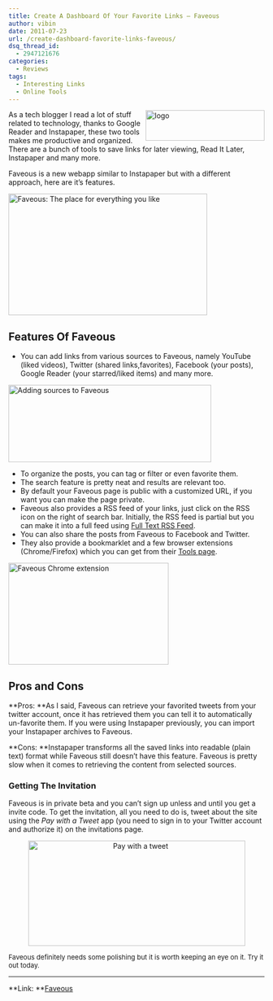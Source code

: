 ```yaml
---
title: Create A Dashboard Of Your Favorite Links – Faveous
author: vibin
date: 2011-07-23
url: /create-dashboard-favorite-links-faveous/
dsq_thread_id:
  - 2947121676
categories:
  - Reviews
tags:
  - Interesting Links
  - Online Tools
---
```

[<img class="wp-image-50695" style="margin-left: 0px;margin-right: 0px;border-width: 0px" src="http://cdn.devilsworkshop.org/files/2011/07/logo_thumb.png" alt="logo" width="234" height="60" align="right" border="0" />][1] As a tech blogger I read a lot of stuff related to technology, thanks to Google Reader and Instapaper, these two tools makes me productive and organized. There are a bunch of tools to save links for later viewing, Read It Later, Instapaper and many more.

Faveous is a new webapp similar to Instapaper but with a different approach, here are it’s features.

[<img style="border-width: 0px" src="http://cdn.devilsworkshop.org/files/2011/07/Image22_thumb.png" alt="Faveous: The place for everything you like" width="391" height="239" border="0" />][2]

## Features Of Faveous

  * You can add links from various sources to Faveous, namely YouTube (liked videos), Twitter (shared links,favorites), Facebook (your posts), Google Reader (your starred/liked items) and many more.

[<img style="border-width: 0px" src="http://cdn.devilsworkshop.org/files/2011/07/Image23_thumb.png" alt="Adding sources to Faveous" width="399" height="152" border="0" />][3]

  * To organize the posts, you can tag or filter or even favorite them.
  * The search feature is pretty neat and results are relevant too.
  * By default your Faveous page is public with a customized URL, if you want you can make the page private.
  * Faveous also provides a RSS feed of your links, just click on the RSS icon on the right of search bar. Initially, the RSS feed is partial but you can make it into a full feed using <a href="http://fulltextrssfeed.com/" onclick="_gaq.push(['_trackEvent', 'outbound-article', 'http://fulltextrssfeed.com/', 'Full Text RSS Feed']);" >Full Text RSS Feed</a>.
  * You can also share the posts from Faveous to Facebook and Twitter.
  * They also provide a bookmarklet and a few browser extensions (Chrome/Firefox) which you can get from their <a href="http://www.faveous.com/tools/" onclick="_gaq.push(['_trackEvent', 'outbound-article', 'http://www.faveous.com/tools/', 'Tools page']);" >Tools page</a>.

[<img style="border-width: 0px" src="http://cdn.devilsworkshop.org/files/2011/07/Image28_thumb.png" alt="Faveous Chrome extension" width="315" height="200" border="0" />][4]

## Pros and Cons

**Pros: **As I said, Faveous can retrieve your favorited tweets from your twitter account, once it has retrieved them you can tell it to automatically un-favorite them. If you were using Instapaper previously, you can import your Instapaper archives to Faveous.

**Cons: **Instapaper transforms all the saved links into readable (plain text) format while Faveous still doesn’t have this feature. Faveous is pretty slow when it comes to retrieving the content from selected sources.

### Getting The Invitation

Faveous is in private beta and you can’t sign up unless and until you get a invite code. To get the invitation, all you need to do is, tweet about the site using the *Pay with a Tweet* app (you need to sign in to your Twitter account and authorize it) on the invitations page.

<p style="text-align: center">
  <a href="http://cdn.devilsworkshop.org/files/2011/07/Image-08.png"><img class="size-full wp-image-42273 aligncenter" src="http://cdn.devilsworkshop.org/files/2011/07/Image-08.png" alt="Pay with a tweet" width="427" height="207" /></a>
</p>

<span class="Apple-style-span" style="font-size: 13px;font-weight: normal">Faveous definitely needs some polishing but it is worth keeping an eye on it. Try it out today.</span>  
****

**Link: **<a href="http://www.faveous.com/" onclick="_gaq.push(['_trackEvent', 'outbound-article', 'http://www.faveous.com/', 'Faveous']);" >Faveous</a>

 [1]: http://cdn.devilsworkshop.org/files/2011/07/logo.png
 [2]: http://cdn.devilsworkshop.org/files/2011/07/Image22.png
 [3]: http://cdn.devilsworkshop.org/files/2011/07/Image23.png
 [4]: http://cdn.devilsworkshop.org/files/2011/07/Image28.png
